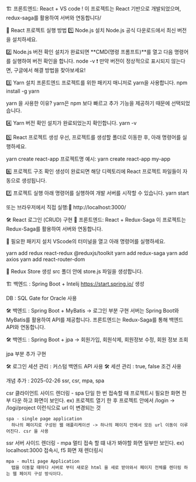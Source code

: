 🏗️ 프론트엔드: React + VS code !
이 프로젝트는 React 기반으로 개발되었으며, redux-saga를 활용하여 서버와 연동합니다/

📌 React 프로젝트 실행 방법
1️⃣ Node.js 설치
Node.js 공식 다운로드에서 최신 버전을 설치하세요.

2️⃣ Node.js 버전 확인
설치가 완료되면 **CMD(명령 프롬프트)**를 열고 다음 명령어를 실행하여 버전 확인을 합니다.
node -v
❗ 만약 버전이 정상적으로 표시되지 않는다면, 구글에서 해결 방법을 찾아보세요!

3️⃣ Yarn 설치
프론트엔드 프로젝트를 위한 패키지 매니저로 yarn을 사용합니다.
npm install -g yarn

  yarn 을 사용한 이유? 
   yarn은 npm 보다 빠르고 추가 기능을 제공하기 때문에 선택되었습니다.
 
4️⃣ Yarn 버전 확인
설치가 완료되었는지 확인합니다.
yarn -v

5️⃣ React 프로젝트 생성
우선, 프로젝트를 생성할 폴더로 이동한 후, 아래 명령어를 실행하세요.

yarn create react-app 프로젝트명
예시: yarn create react-app my-app

6️⃣ 프로젝트 구조 확인
생성이 완료되면 해당 디렉토리에 React 프로젝트 파일들이 자동으로 생성됩니다.

7️⃣ 프로젝트 실행
아래 명령어를 실행하여 개발 서버를 시작할 수 있습니다.
yarn start

또는 브라우저에서 직접 실행:🔗 http://localhost:3000/

🛠️ React 로그인 (CRUD) 구현
🎯 프론트엔드: React + Redux-Saga
이 프로젝트는 Redux-Saga를 활용하여 서버와 연동합니다.

📌 필요한 패키지 설치
VScode의 터미널을 열고 아래 명령어를 실행하세요.

yarn add redux react-redux @reduxjs/toolkit
yarn add redux-saga
yarn add axios
yarn add react-router-dom

📌 Redux Store 생성
src 폴더 안에 store.js 파일을 생성합니다.

🏗️ 백엔드 : Spring Boot + Intelij
https://start.spring.io/ 생성

DB : SQL Gate for Oracle 사용

🛠️ 백엔드 : Spring Boot + MyBatis -> 로그인 부분 구현
서버는 Spring Boot와 MyBatis를 활용하여 API를 제공합니다.
프론트엔드는 Redux-Saga를 통해 백엔드 API와 연동합니다.

🛠️ 백엔드 : Spring Boot + jpa -> 회원가입, 회원삭제, 회원정보 수정, 회원 정보 조회

jpa 부분 추가 구현

🛠️ 로그인 세션 관리 : 커스텀 백엔드 API 사용 
🛠️ 세션 관리 : true, false 조건 사용

개념 추가 : 2025-02-26 
  ssr, csr, mpa, spa 

  csr 클라이언트 사이드 렌더링 - spa 단일 
    한 번 접속할 때 프로젝트시 필요한 화면 전부 다운 하고 화면이 보인다.
    ex) 프로젝트 열기 한 후 프로젝트 안에서 /login -> /logi/project 이런식으로 url 이 변경되는 것 
    
    spa - single page application 
      하나의 페이지로 구성된 웹 애플리케이션 -> 하나의 페이지 안에서 모든 url 이동이 이루어진다. csr 을 사용
    
  ssr 서버 사이드 렌더링 - mpa 멀티
    접속 할 떄 내가 봐야할 화면 일부만 보인다.
    ex) localhost:3000 접속시, f5 화면 재 렌더링시

    mpa - multi page Application
      탭을 이동할 때마다 서버로 부터 새로운 html 을 새로 받아와서 페이지 전체를 렌더링 하는 웹 페이지 구성 방식이다.

